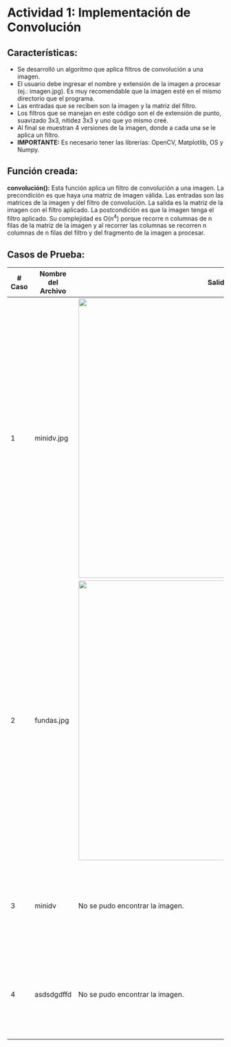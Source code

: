 <h1>Actividad 1: Implementación de Convolución</h1>
<h2>Características:</h2>
<ul>
  <li>Se desarrolló un algoritmo que aplica filtros de convolución a una imagen.</li>
  <li>El usuario debe ingresar el nombre y extensión de la imagen a procesar (ej.: imagen.jpg). Es muy recomendable que la imagen esté en el mismo directorio que el programa.</li>
  <li>Las entradas que se reciben son la imagen y la matriz del filtro.</li>
  <li>Los filtros que se manejan en este código son el de extensión de punto, suavizado 3x3, nitidez 3x3 y uno que yo mismo creé.</li>
  <li>Al final se muestran 4 versiones de la imagen, donde a cada una se le aplica un filtro.</li>
  <li><strong>IMPORTANTE:</strong> Es necesario tener las librerías: OpenCV, Matplotlib, OS y Numpy.</li>
</ul>

<h2>Función creada:</h2>
<strong>convolución():</strong> Esta función aplica un filtro de convolución a una imagen.
La precondición es que haya una matriz de imagen válida. Las entradas son las matrices de la imagen y del filtro de convolución.
La salida es la matriz de la imagen con el filtro aplicado. La postcondición es que la imagen tenga el filtro aplicado.
Su complejidad es O(n<sup>4</sup>) porque recorre n columnas de n filas de la matriz de la imagen y al recorrer las columnas se
recorren n columnas de n filas del filtro y del fragmento de la imagen a procesar.

<h2>Casos de Prueba:</h2>

<table>
  <thead>
    <th># Caso</th>
    <th>Nombre del Archivo</th>
    <th>Salida</th>
    <th>Propósito</th>
  </thead>
  <tbody>
    <tr>
      <td>1</td>
      <td>minidv.jpg</td>
      <td><img src="https://github.com/user-attachments/assets/6d7b1f9d-9585-4a85-ac7c-3d2a09471a52" width="650"></td>
      <td>En este caso se demuestra cómo de utilizarse este programa correctamente.</td>
    </tr>
    <tr>
      <td>2</td>
      <td>fundas.jpg</td>
      <td><img src="https://github.com/user-attachments/assets/7525af06-3dbe-4abf-948b-e9c0fd8c1595" width="650"></td>
      <td>En este caso se demuestra que este programa funciona con cualquier otra imagen.</td>
    </tr>
    <tr>
      <td>3</td>
      <td>minidv</td>
      <td>No se pudo encontrar la imagen.</td>
      <td>En este caso se demuestra que es necesario ingresar la extensión del archivo de la imagen para poder encontrarla.</td>
    </tr>
    <tr>
      <td>4</td>
      <td>asdsdgdffd</td>
      <td>No se pudo encontrar la imagen.</td>
      <td>En este caso se demuestra que es necesario ingresar el nombre de una imagen que sí exista y esté en la misma carpeta.</td>
    </tr>
  </tbody>
</table>
